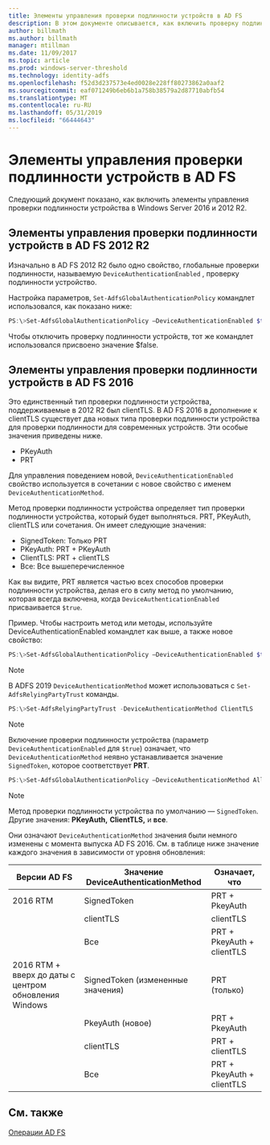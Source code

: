 ```yaml
---
title: Элементы управления проверки подлинности устройств в AD FS
description: В этом документе описывается, как включить проверку подлинности устройств в AD FS для Windows Server 2016 и 2012 R2
author: billmath
ms.author: billmath
manager: mtillman
ms.date: 11/09/2017
ms.topic: article
ms.prod: windows-server-threshold
ms.technology: identity-adfs
ms.openlocfilehash: f52d3d237573e4ed0028e228ff80273862a0aaf2
ms.sourcegitcommit: eaf071249b6eb6b1a758b38579a2d87710abfb54
ms.translationtype: MT
ms.contentlocale: ru-RU
ms.lasthandoff: 05/31/2019
ms.locfileid: "66444643"
---
```

# <a name="device-authentication-controls-in-ad-fs"></a>Элементы управления проверки подлинности устройств в AD FS
Следующий документ показано, как включить элементы управления проверки подлинности устройства в Windows Server 2016 и 2012 R2.

## <a name="device-authentication-controls-in-ad-fs-2012-r2"></a>Элементы управления проверки подлинности устройств в AD FS 2012 R2
Изначально в AD FS 2012 R2 было одно свойство, глобальные проверки подлинности, называемую `DeviceAuthenticationEnabled` , проверку подлинности устройство.

Настройка параметров, `Set-AdfsGlobalAuthenticationPolicy` командлет использовался, как показано ниже:


``` powershell
PS:\>Set-AdfsGlobalAuthenticationPolicy –DeviceAuthenticationEnabled $true
```



Чтобы отключить проверку подлинности устройств, тот же командлет использовался присвоено значение $false.

## <a name="device-authentication-controls-in-ad-fs-2016"></a>Элементы управления проверки подлинности устройств в AD FS 2016
Это единственный тип проверки подлинности устройства, поддерживаемые в 2012 R2 был clientTLS.  В AD FS 2016 в дополнение к clientTLS существует два новых типа проверки подлинности устройства для проверки подлинности для современных устройств.  Эти особые значения приведены ниже.
- PKeyAuth
- PRT

Для управления поведением новой, `DeviceAuthenticationEnabled` свойство используется в сочетании с новое свойство с именем `DeviceAuthenticationMethod`.  

Метод проверки подлинности устройства определяет тип проверки подлинности устройства, который будет выполняться. PRT, PKeyAuth, clientTLS или сочетания.
Он имеет следующие значения:
 - SignedToken: Только PRT
 - PKeyAuth: PRT + PKeyAuth
 - ClientTLS: PRT + clientTLS
 - Все: Все вышеперечисленное

Как вы видите, PRT является частью всех способов проверки подлинности устройства, делая его в силу метод по умолчанию, которая всегда включена, когда `DeviceAuthenticationEnabled` присваивается `$true`.

Пример. Чтобы настроить метод или методы, используйте DeviceAuthenticationEnabled командлет как выше, а также новое свойство:

``` powershell
PS:\>Set-AdfsGlobalAuthenticationPolicy –DeviceAuthenticationEnabled $true
```

>[!NOTE]
> В ADFS 2019 `DeviceAuthenticationMethod` может использоваться с `Set-AdfsRelyingPartyTrust` команды.

``` powershell
PS:\>Set-AdfsRelyingPartyTrust -DeviceAuthenticationMethod ClientTLS
```

>[!NOTE]
> Включение проверки подлинности устройства (параметр `DeviceAuthenticationEnabled` для `$true`) означает, что `DeviceAuthenticationMethod` неявно устанавливается значение `SignedToken`, которое соответствует **PRT**.


``` powershell
PS:\>Set-AdfsGlobalAuthenticationPolicy –DeviceAuthenticationMethod All
```
> [!NOTE]
> Метод проверки подлинности устройства по умолчанию — `SignedToken`.  Другие значения: **PKeyAuth,** <strong>ClientTLS,</strong> и **все**.

Они означают `DeviceAuthenticationMethod` значения были немного изменены с момента выпуска AD FS 2016.  См. в таблице ниже значение каждого значения в зависимости от уровня обновления:


|Версии AD FS|Значение DeviceAuthenticationMethod|Означает, что|
| ----- | ----- | ----- |
|2016 RTM|SignedToken|PRT + PkeyAuth|
||clientTLS|clientTLS|
||Все|PRT + PkeyAuth + clientTLS|
|2016 RTM + вверх до даты с центром обновления Windows|SignedToken (измененные значения)|PRT (только)|
||PkeyAuth (новое)|PRT + PkeyAuth|
||clientTLS|PRT + clientTLS|
||Все|PRT + PkeyAuth + clientTLS|

## <a name="see-also"></a>См. также
[Операции AD FS](../../ad-fs/AD-FS-2016-Operations.md)
